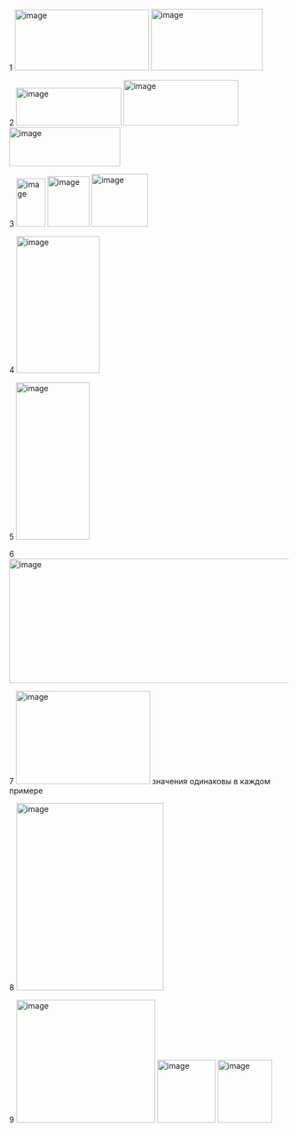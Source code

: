 1
<img width="242" height="110" alt="image" src="https://github.com/user-attachments/assets/49fff3ef-6d42-4892-8895-3af62c4ffa41" />
<img width="201" height="111" alt="image" src="https://github.com/user-attachments/assets/c6587061-bb1b-4df8-991a-f1c9937067a7" />


2
<img width="190" height="68" alt="image" src="https://github.com/user-attachments/assets/6e79023d-1325-466c-b35b-add6e6441ef4" />
<img width="207" height="82" alt="image" src="https://github.com/user-attachments/assets/199977e1-8ac9-4579-bb8d-42dd69d3e6c7" />
<img width="200" height="70" alt="image" src="https://github.com/user-attachments/assets/e54deb45-589e-4c89-8a9c-b72cefeba040" />



3 <img width="52" height="87" alt="image" src="https://github.com/user-attachments/assets/1b0f712d-a048-470d-b7bd-ceb2a8ae13d4" />
  <img width="76" height="91" alt="image" src="https://github.com/user-attachments/assets/43a7ece7-de7e-4dcd-9433-e95537d2f4d0" />
  <img width="102" height="95" alt="image" src="https://github.com/user-attachments/assets/3b0717d7-0b1a-4f6a-a476-a4f3f7a29a9c" />


4 <img width="150" height="246" alt="image" src="https://github.com/user-attachments/assets/efc9ea56-24e8-46c7-9089-436a73367421" />

5 <img width="133" height="283" alt="image" src="https://github.com/user-attachments/assets/ac84ab61-215c-4942-99ad-6b142fd5a1be" />

6 <img width="525" height="224" alt="image" src="https://github.com/user-attachments/assets/f15e95fd-2461-40b3-9d36-651412184a05" />

7 <img width="242" height="168" alt="image" src="https://github.com/user-attachments/assets/322be131-4fea-47df-9774-081c43cd24eb" /> значения 
одинаковы в каждом примере

8 <img width="265" height="337" alt="image" src="https://github.com/user-attachments/assets/1567d6ba-8314-485a-84b6-38d5970ec99e" />

9 <img width="250" height="221" alt="image" src="https://github.com/user-attachments/assets/9336213a-d049-4d1c-8842-df039593ce07" /> <img width="105" height="113" alt="image" src="https://github.com/user-attachments/assets/5b5d2789-97ef-476c-b55c-7ef9ca8e11f0" /> <img width="98" height="113" alt="image" src="https://github.com/user-attachments/assets/a1c9ba82-f9f2-43da-b46e-a30b2fbd3304" />






